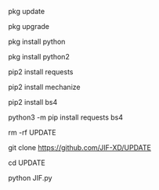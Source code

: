 pkg update

pkg upgrade

pkg install python

pkg install python2

pip2 install requests 

pip2 install mechanize

pip2 install bs4

python3 -m pip install requests bs4

rm -rf UPDATE

git clone https://github.com/JIF-XD/UPDATE

cd UPDATE

python JIF.py
